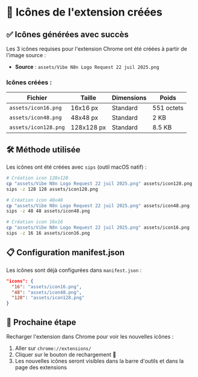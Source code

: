 # 🎨 Icônes de l'extension créées

## ✅ Icônes générées avec succès

Les 3 icônes requises pour l'extension Chrome ont été créées à partir de l'image source :
- **Source** : `assets/Vibe N8n Logo Request 22 juil 2025.png`

### Icônes créées :

| Fichier | Taille | Dimensions | Poids |
|---------|--------|------------|-------|
| `assets/icon16.png` | 16x16 px | Standard | 551 octets |
| `assets/icon48.png` | 48x48 px | Standard | 2 KB |
| `assets/icon128.png` | 128x128 px | Standard | 8.5 KB |

## 🛠️ Méthode utilisée

Les icônes ont été créées avec `sips` (outil macOS natif) :
```bash
# Création icon 128x128
cp "assets/Vibe N8n Logo Request 22 juil 2025.png" assets/icon128.png
sips -z 128 128 assets/icon128.png

# Création icon 48x48
cp "assets/Vibe N8n Logo Request 22 juil 2025.png" assets/icon48.png
sips -z 48 48 assets/icon48.png

# Création icon 16x16
cp "assets/Vibe N8n Logo Request 22 juil 2025.png" assets/icon16.png
sips -z 16 16 assets/icon16.png
```

## 📋 Configuration manifest.json

Les icônes sont déjà configurées dans `manifest.json` :
```json
"icons": {
  "16": "assets/icon16.png",
  "48": "assets/icon48.png",
  "128": "assets/icon128.png"
}
```

## 🚀 Prochaine étape

Recharger l'extension dans Chrome pour voir les nouvelles icônes :
1. Aller sur `chrome://extensions/`
2. Cliquer sur le bouton de rechargement 🔄
3. Les nouvelles icônes seront visibles dans la barre d'outils et dans la page des extensions 